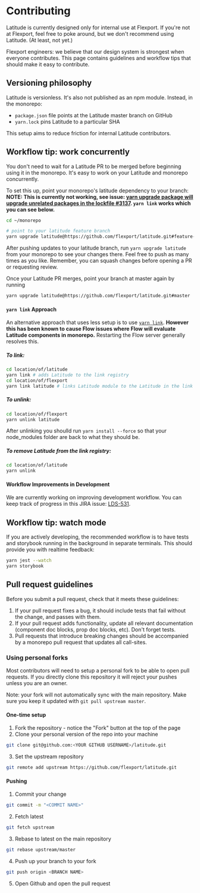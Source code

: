 Contributing
============

Latitude is currently designed only for internal use at Flexport. If you're not
at Flexport, feel free to poke around, but we don't recommend using Latitude.
(At least, not yet.)

Flexport engineers: we believe that our design system is strongest when everyone
contributes. This page contains guidelines and workflow tips that should make
it easy to contribute.

## Versioning philosophy
Latitude is versionless. It's also not published as an npm module. Instead,
in the monorepo:

* `package.json` file points at the Latitude master branch on GitHub
* `yarn.lock` pins Latitude to a particular SHA

This setup aims to reduce friction for internal Latitude contributors.

## Workflow tip: work concurrently

You don't need to wait for a Latitude PR to be merged before beginning using it in the monorepo. It's easy to work on your Latitude and monorepo concurrently. 

To set this up, point your monorepo's latitude dependency to your branch: **NOTE: This is currently not working, see issue: [yarn upgrade package will upgrade unrelated packages in the lockfile #3137](https://github.com/yarnpkg/yarn/issues/3137). `yarn link` works which you can see below.**

```bash
cd ~/monorepo

# point to your latitude feature branch
yarn upgrade latitude@https://github.com/flexport/latitude.git#feature-branch-name
```

After pushing updates to your latitude branch, run `yarn upgrade latitude` from
your monorepo to see your changes there. Feel free to push as many times as you
like. Remember, you can squash changes before opening a PR or requesting review.

Once your Latitude PR merges, point your branch at master again by running

```bash
yarn upgrade latitude@https://github.com/flexport/latitude.git#master
```


#### `yarn link` Approach

An alternative approach that uses less setup is to use [`yarn link`](https://yarnpkg.com/lang/en/docs/cli/link/). **However this has been known to cause Flow issues where Flow will evaluate Latitude components in monorepo.** Restarting the Flow server generally resolves this.


##### To link:
```bash
cd location/of/latitude
yarn link # adds Latitude to the link registry
cd location/of/flexport
yarn link latitude # links Latitude module to the Latitude in the link registry
```

##### To unlink:
```bash
cd location/of/flexport
yarn unlink latitude
```
After unlinking you shoulld run `yarn install --force` so that your node_modules folder are back to what they should be.

##### To remove Latitude from the link registry:
```bash
cd location/of/latitude
yarn unlink
```

#### Workflow Improvements in Development 

We are currently working on improving development workflow. You can keep track of progress in this JIRA issue: [LDS-531](https://flexport.atlassian.net/browse/LDS-531).


## Workflow tip: watch mode
If you are actively developing, the recommended workflow is to have tests and
storybook running in the background in separate terminals. This should provide
you with realtime feedback:

```bash
yarn jest --watch
yarn storybook
```


## Pull request guidelines

Before you submit a pull request, check that it meets these guidelines:

1. If your pull request fixes a bug, it should include tests that fail without
   the change, and passes with them.
2. If your pull request adds functionality, update all relevant documentation
   (component doc blocks, prop doc blocks, etc). Don't forget tests.
3. Pull requests that introduce breaking changes should be accompanied by a
   monorepo pull request that updates all call-sites.


### Using personal forks

Most contributors will need to setup a personal fork to be able to open pull requests. If you directly clone this repository it will reject your pushes unless you are an owner.

Note: your fork will not automatically sync with the main repository. Make sure you keep it updated with `git pull upstream master`.

#### One-time setup

1. Fork the repository - notice the "Fork" button at the top of the page
2. Clone your personal version of the repo into your machine
```bash
git clone git@github.com:<YOUR GITHUB USERNAME>/latitude.git
```
3. Set the upstream repository
```bash
git remote add upstream https://github.com/flexport/latitude.git
```

#### Pushing

1. Commit your change
```bash
git commit -m "<COMMIT NAME>"
```
2. Fetch latest
```bash
git fetch upstream
```
3. Rebase to latest on the main repository
```bash
git rebase upstream/master
```
4. Push up your branch to your fork
```bash
git push origin <BRANCH NAME>
```
5. Open Github and open the pull request

